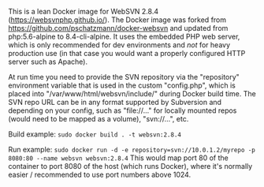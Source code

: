 This is a lean Docker image for WebSVN 2.8.4 (https://websvnphp.github.io/). The Docker image was forked from https://github.com/pschatzmann/docker-websvn and updated from php:5.6-alpine to 8.4-cli-alpine.
It uses the embedded PHP web server, which is only recommended for dev environments and *not* for heavy production use (in that case you would want a properly configured HTTP server such as Apache).

At run time you need to provide the SVN repository via the "repository" environment variable that is used in the custom "config.php", which is placed into "/var/www/html/websvn/include/" during Docker build time.
The SVN repo URL can be in any format supported by Subversion and depending on your config, such as "file://..." for locally mounted repos (would need to be mapped as a volume), "svn://...", etc.

Build example: `sudo docker build . -t websvn:2.8.4`

Run example: `sudo docker run -d -e repository=svn://10.0.1.2/myrepo -p 8080:80 --name websvn websvn:2.8.4`
This would map port 80 of the container to port 8080 of the host (which runs Docker), where it's normally easier / recommended to use port numbers above 1024.